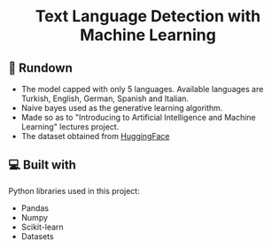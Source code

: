 <div align ="center" id="toc">
  <ul style="list-style: none">
    <summary>
      <h1 align="center" id="title">Text Language Detection with Machine Learning</h1>
    </summary>
  </ul>
</div>

<h2>🧐 Rundown</h2>

*   The model capped with only 5 languages. Available languages are Turkish, English, German, Spanish and Italian.
*   Naive bayes used as the generative learning algorithm.
*   Made so as to "Introducing to Artificial Intelligence and Machine Learning" lectures project.
*   The dataset obtained from [HuggingFace](https://huggingface.co/datasets/FrancophonIA/language_detection) 

  
  
<h2>💻 Built with</h2>

Python libraries used in this project:

*   Pandas
*   Numpy
*   Scikit-learn
*   Datasets
